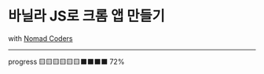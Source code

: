# 바닐라 JS로 크롬 앱 만들기
with [Nomad Coders](https://nomadcoders.co/javascript-for-beginners/lobby)
___
progress 🟨🟨🟨🟨🟨🟨⬛️⬛️⬛️⬛️ 72%